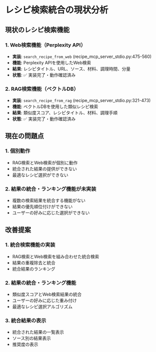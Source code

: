 # レシピ検索統合の現状分析

## 現状のレシピ検索機能

### 1. Web検索機能（Perplexity API）
- **実装**: `search_recipe_from_web` (recipe_mcp_server_stdio.py:475-560)
- **機能**: Perplexity APIを使用したWeb検索
- **結果**: レシピタイトル、URL、ソース、材料、調理時間、分量
- **状態**: ✅ 実装完了・動作確認済み

### 2. RAG検索機能（ベクトルDB）
- **実装**: `search_recipe_from_rag` (recipe_mcp_server_stdio.py:321-473)
- **機能**: ベクトルDBを使用した類似レシピ検索
- **結果**: 類似度スコア、レシピタイトル、材料、調理手順
- **状態**: ✅ 実装完了・動作確認済み

## 現在の問題点

### 1. 個別動作
- RAG検索とWeb検索が個別に動作
- 統合された結果の提供ができない
- 最適なレシピ選択ができない

### 2. 結果の統合・ランキング機能が未実装
- 複数の検索結果を統合する機能がない
- 結果の優先順位付けができない
- ユーザーの好みに応じた選択ができない

## 改善提案

### 1. 統合検索機能の実装
- RAG検索とWeb検索を組み合わせた統合検索
- 結果の重複除去と統合
- 統合結果のランキング

### 2. 結果の統合・ランキング機能
- 類似度スコアとWeb検索結果の統合
- ユーザーの好みに応じた重み付け
- 最適なレシピ選択アルゴリズム

### 3. 統合結果の表示
- 統合された結果の一覧表示
- ソース別の結果表示
- 推奨度の表示